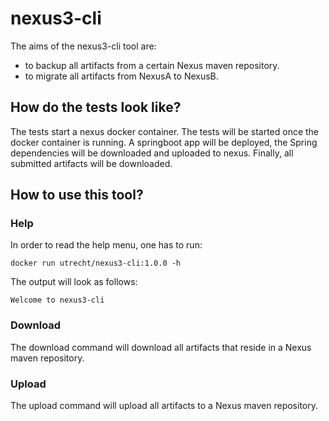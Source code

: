 # nexus3-cli

The aims of the nexus3-cli tool are:
 * to backup all artifacts from a certain Nexus maven repository.
 * to migrate all artifacts from NexusA to NexusB.

## How do the tests look like?

The tests start a nexus docker container. The tests will be started once
the docker container is running. A springboot app will be deployed,
the Spring dependencies will be downloaded and uploaded to nexus. Finally,
all submitted artifacts will be downloaded.

## How to use this tool?

### Help

In order to read the help menu, one has to run:

```
docker run utrecht/nexus3-cli:1.0.0 -h
```

The output will look as follows:

```
Welcome to nexus3-cli
```

### Download

The download command will download all artifacts that reside in a Nexus maven
repository.

### Upload

The upload command will upload all artifacts to a Nexus maven repository.